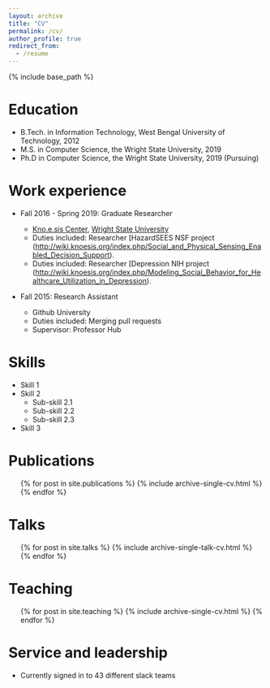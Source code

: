 ```yaml
---
layout: archive
title: "CV"
permalink: /cv/
author_profile: true
redirect_from:
  - /resume
---
```


{% include base_path %}

Education
======
* B.Tech. in Information Technology, West Bengal University of Technology, 2012
* M.S. in Computer Science, the Wright State University, 2019
* Ph.D in Computer Science, the Wright State University, 2019 (Pursuing)

Work experience
======
* Fall 2016 - Spring 2019: Graduate Researcher
  * [Kno.e.sis Center](knoesis.org), [Wright State University](wright.edu)
  * Duties included: Researcher [HazardSEES NSF project (http://wiki.knoesis.org/index.php/Social_and_Physical_Sensing_Enabled_Decision_Support).
  * Duties included: Researcher [Depression NIH project (http://wiki.knoesis.org/index.php/Modeling_Social_Behavior_for_Healthcare_Utilization_in_Depression).

* Fall 2015: Research Assistant
  * Github University
  * Duties included: Merging pull requests
  * Supervisor: Professor Hub
  
Skills
======
* Skill 1
* Skill 2
  * Sub-skill 2.1
  * Sub-skill 2.2
  * Sub-skill 2.3
* Skill 3

Publications
======
  <ul>{% for post in site.publications %}
    {% include archive-single-cv.html %}
  {% endfor %}</ul>
  
Talks
======
  <ul>{% for post in site.talks %}
    {% include archive-single-talk-cv.html %}
  {% endfor %}</ul>
  
Teaching
======
  <ul>{% for post in site.teaching %}
    {% include archive-single-cv.html %}
  {% endfor %}</ul>
  
Service and leadership
======
* Currently signed in to 43 different slack teams
